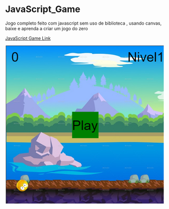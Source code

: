 # JavaScript_Game

Jogo completo feito com javascript sem uso de biblioteca , usando canvas, baixe e aprenda a criar um jogo do zero 

[JavaScript Game Link](https://jsgame-669b5.web.app/)

![Inico do Jogo](https://github.com/ChristopherLambert/JavaScript_Game/blob/master/FotoInicio.png)

